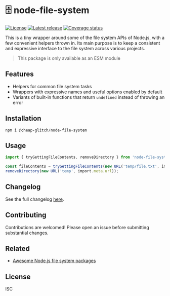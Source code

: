 # 🗄 node-file-system

[![License](https://shields.io/github/license/cheap-glitch/node-file-system)](LICENSE)
[![Latest release](https://shields.io/github/v/release/cheap-glitch/node-file-system?sort=semver&label=latest%20release&color=green)](https://github.com/cheap-glitch/node-file-system/releases/latest)
[![Coverage status](https://shields.io/coveralls/github/cheap-glitch/node-file-system)](https://coveralls.io/github/cheap-glitch/node-file-system)

This is a  tiny wrapper around some of  the file system APIs of  Node.js, with a
few convenient helpers thrown  in. Its main purpose is to  keep a consistent and
expressive interface to the file system across various projects.

> This package is only available as an ESM module

## Features

 * Helpers for common file system tasks
 * Wrappers with expressive names and useful options enabled by default
 * Variants of built-in functions that return `undefined` instead of throwing an error

## Installation

```
npm i @cheap-glitch/node-file-system
```

## Usage

```typescript
import { tryGettingFileContents, removeDirectory } from 'node-file-system';

const fileContents = tryGettingFileContents(new URL('temp/file.txt', import.meta.url)) ?? '';
removeDirectory(new URL('temp', import.meta.url));
```

## Changelog

See the full changelog [here](https://github.com/cheap-glitch/node-file-system/releases).

## Contributing

Contributions are welcomed! Please open an issue before submitting substantial changes.

## Related

 * [Awesome Node.js file system packages](https://github.com/sindresorhus/awesome-nodejs#filesystem)

## License

ISC
